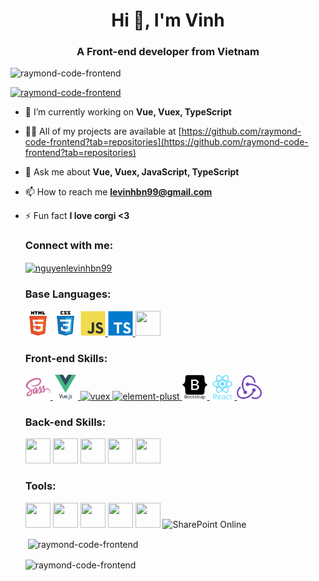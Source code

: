 <h1 align="center">Hi 👋, I'm Vinh</h1>
<h3 align="center">A Front-end developer from Vietnam</h3>

<p align="left"> <img
    src="https://komarev.com/ghpvc/?username=raymond-code-frontend&label=Profile%20views&color=0e75b6&style=flat"
    alt="raymond-code-frontend" /> </p>

<p align="left"> <a href="https://github.com/ryo-ma/github-profile-trophy"><img
      src="https://github-profile-trophy.vercel.app/?username=raymond-code-frontend" alt="raymond-code-frontend" /></a>
</p>

- 🌱 I’m currently working on **Vue, Vuex, TypeScript**

- 👨‍💻 All of my projects are available at
  [https://github.com/raymond-code-frontend?tab=repositories](https://github.com/raymond-code-frontend?tab=repositories)

- 💬 Ask me about **Vue, Vuex, JavaScript, TypeScript**

- 📫 How to reach me **levinhbn99@gmail.com**

- ⚡ Fun fact **I love corgi <3** <h3 align="left">Connect with me:</h3>
    <p align="left">
      <a href="https://fb.com/nguyenlevinhbn99" target="blank"><img align="center" src="https://raw.githubusercontent.com/rahuldkjain/github-profile-readme-generator/master/src/images/icons/Social/facebook.svg" alt="nguyenlevinhbn99" height="30" width="40" /></a>
    </p>
    <h3 align="left">Base Languages: </h3>
    <p align="left">
    <img src="https://raw.githubusercontent.com/devicons/devicon/master/icons/html5/html5-original-wordmark.svg" alt="html5" width="40" height="40" />
    <img src="https://raw.githubusercontent.com/devicons/devicon/master/icons/css3/css3-original-wordmark.svg" alt="css3" width="40" height="40" />
    <a href="https://developer.mozilla.org/en-US/docs/Web/JavaScript" target="_blank" rel="noreferrer">
      <img src="https://raw.githubusercontent.com/devicons/devicon/master/icons/javascript/javascript-original.svg"
        alt="javascript" width="40" height="40" />
    </a>
    <a href="https://www.typescriptlang.org/" target="_blank" rel="noreferrer">
      <img src="https://raw.githubusercontent.com/devicons/devicon/master/icons/typescript/typescript-original.svg"
        alt="typescript" width="40" height="40" />
    </a>
    <img src="https://cdn.jsdelivr.net/gh/devicons/devicon/icons/csharp/csharp-plain.svg" width="40" height="40"/>
    </p>
    <h3 align="left">Front-end Skills: </h3>
    <p align="left">
    <a href="https://sass-lang.com" target="_blank" rel="noreferrer">
      <img src="https://raw.githubusercontent.com/devicons/devicon/master/icons/sass/sass-original.svg" alt="sass"
        width="40" height="40" />
    </a>
    <a href="https://vuejs.org/" target="_blank" rel="noreferrer">
      <img src="https://raw.githubusercontent.com/devicons/devicon/master/icons/vuejs/vuejs-original-wordmark.svg"
        alt="vuejs" width="40" height="40" /> </a>
    </a>
    <a href="https://vuex.vuejs.org/" target="_blank" rel="noreferrer">
      <img src="https://user-images.githubusercontent.com/7110136/29002857-9e802f08-7ab4-11e7-9c31-604b5d0d0c19.png"
        alt="vuex" width="40" height="40" /> </a>
    </a>
    <a href="https://element-plus.org/" target="_blank" rel="noreferrer">
      <img src="https://avatars.githubusercontent.com/u/68583457?s=200&v=4" alt="element-plust" width="40" height="40" />
    </a>
     <a href="https://getbootstrap.com" target="_blank" rel="noreferrer">
      <img src="https://raw.githubusercontent.com/devicons/devicon/master/icons/bootstrap/bootstrap-plain-wordmark.svg"
        alt="bootstrap" width="40" height="40" />
    </a>
    <a href="https://reactjs.org/" target="_blank" rel="noreferrer">
      <img src="https://raw.githubusercontent.com/devicons/devicon/master/icons/react/react-original-wordmark.svg"
        alt="react" width="40" height="40" />
    </a>
    <a href="https://redux.js.org" target="_blank" rel="noreferrer">
      <img src="https://raw.githubusercontent.com/devicons/devicon/master/icons/redux/redux-original.svg" alt="redux"
        width="40" height="40" />
    </a>
    </p>
    <h3 align="left">Back-end Skills: </h3>
    <p align="left">
    <img src="https://cdn.jsdelivr.net/gh/devicons/devicon/icons/nodejs/nodejs-original-wordmark.svg" width="40" height="40"/>
    <img src="https://cdn.jsdelivr.net/gh/devicons/devicon/icons/express/express-original-wordmark.svg" width="40" height="40" />
    <img src="https://cdn.jsdelivr.net/gh/devicons/devicon/icons/mongodb/mongodb-plain-wordmark.svg"  width="40" height="40"/>
    <img src="https://cdn.jsdelivr.net/gh/devicons/devicon/icons/dotnetcore/dotnetcore-original.svg" width="40" height="40"/>
    <img src="https://cdn.jsdelivr.net/gh/devicons/devicon/icons/microsoftsqlserver/microsoftsqlserver-plain-wordmark.svg" width="40" height="40"/>
                      
    </p>
    <h3 align="left">Tools: </h3>
    <p align="left">
    
    <img src="https://cdn.jsdelivr.net/gh/devicons/devicon/icons/git/git-plain.svg"  width="40" height="40"/>
    <img src="https://cdn.jsdelivr.net/gh/devicons/devicon/icons/github/github-original.svg"  width="40" height="40"/>
    <img src="https://cdn.jsdelivr.net/gh/devicons/devicon/icons/gitlab/gitlab-plain.svg"  width="40" height="40" />
    <img src="https://cdn.jsdelivr.net/gh/devicons/devicon/icons/tortoisegit/tortoisegit-original.svg" width="40" height="40" />
    <img src="https://cdn.jsdelivr.net/gh/devicons/devicon/icons/jira/jira-original-wordmark.svg"   width="40" height="40"/>
     <img src="https://upload.wikimedia.org/wikipedia/commons/thumb/e/e1/Microsoft_Office_SharePoint_%282019%E2%80%93present%29.svg/2097px-Microsoft_Office_SharePoint_%282019%E2%80%93present%29.svg.png" alt="SharePoint Online" width="40"/>     
    </p>
    <p>&nbsp;<img align="center"
        src="https://github-readme-stats.vercel.app/api?username=raymond-code-frontend&show_icons=true&locale=en"
        alt="raymond-code-frontend" /></p>

    <p><img align="center" src="https://github-readme-streak-stats.herokuapp.com/?user=raymond-code-frontend&"
        alt="raymond-code-frontend" />
  </p>
